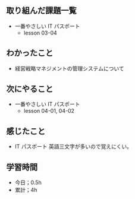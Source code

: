 ## 取り組んだ課題一覧

- 一番やさしい IT パスポート
  - lesson 03-04

## わかったこと

- 経営戦略マネジメントの管理システムについて

## 次にやること

- 一番やさしい IT パスポート
  - lesson 04-01, 04-02

## 感じたこと

- IT パスポート 英語三文字が多いので覚えにくい。

## 学習時間

- 今日；0.5h
- 累計；4h
